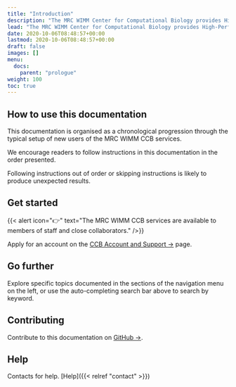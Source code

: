 ```yaml
---
title: "Introduction"
description: "The MRC WIMM Center for Computational Biology provides High-Performance Computing services to biomedical researchers at the University of Oxford."
lead: "The MRC WIMM Center for Computational Biology provides High-Performance Computing services to biomedical researchers at the University of Oxford."
date: 2020-10-06T08:48:57+00:00
lastmod: 2020-10-06T08:48:57+00:00
draft: false
images: []
menu:
  docs:
    parent: "prologue"
weight: 100
toc: true
---
```


## How to use this documentation

This documentation is organised as a chronological progression through the typical setup
of new users of the MRC WIMM CCB services.

We encourage readers to follow instructions in this documentation in the order presented.

Following instructions out of order or skipping instructions is likely to produce unexpected
results.

## Get started

{{< alert icon="👉" text="The MRC WIMM CCB services are available to members of staff and close collaborators." />}}

Apply for an account on the [CCB Account and Support →](https://www.imm.ox.ac.uk/research/units-and-centres/mrc-wimm-centre-for-computational-biology/ccb-account) page.

## Go further

Explore specific topics documented in the sections of the navigation menu on the left,
or use the auto-completing search bar above to search by keyword.

## Contributing

Contribute to this documentation on [GitHub →](https://github.com/kevinrue/wimm_ccb_doks).

## Help

Contacts for help. [Help]({{< relref "contact" >}})
